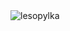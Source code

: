 <img align="left" src="https://github-readme-stats.vercel.app/api/top-langs/?username=lesopylka&hide=rich%20text%20format,jupyter%20notebook,scheme&layout=compact&langs_count=8&custom_title)" alt="lesopylka"/>

[telegram_badge]: https://img.shields.io/badge/Telegram-2CA5E0?style=for-the-badge&logo=telegram&logoColor=white "Telegram contact"

